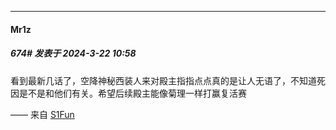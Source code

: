 ﻿
*****

####  Mr1z  
##### 674#       发表于 2024-3-22 10:58

看到最新几话了，空降神秘西装人来对殿主指指点点真的是让人无语了，不知道死因是不是和他们有关。希望后续殿主能像菊理一样打赢复活赛

—— 来自 [S1Fun](https://s1fun.koalcat.com)

